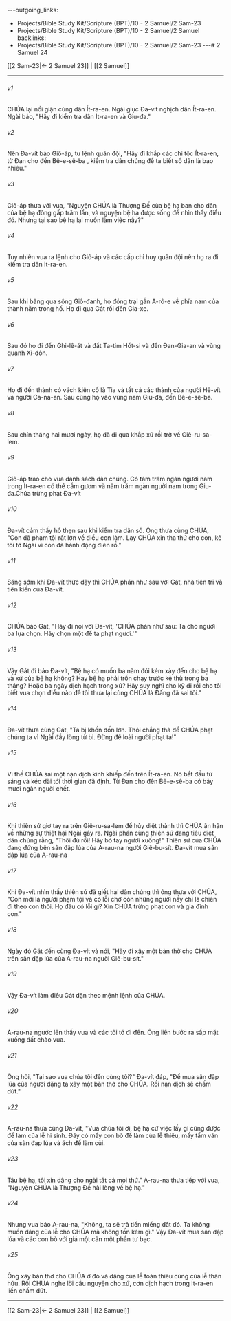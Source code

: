 ---outgoing_links:
  - Projects/Bible Study Kit/Scripture (BPT)/10 - 2 Samuel/2 Sam-23
  - Projects/Bible Study Kit/Scripture (BPT)/10 - 2 Samuel/2 Samuel
backlinks:
  - Projects/Bible Study Kit/Scripture (BPT)/10 - 2 Samuel/2 Sam-23
---# 2 Samuel 24

[[2 Sam-23|← 2 Samuel 23]] | [[2 Samuel]]
***



###### v1 
CHÚA lại nổi giận cùng dân Ít-ra-en. Ngài giục Đa-vít nghịch dân Ít-ra-en. Ngài bảo, "Hãy đi kiểm tra dân Ít-ra-en và Giu-đa." 

###### v2 
Nên Đa-vít bảo Giô-áp, tư lệnh quân đội, "Hãy đi khắp các chi tộc Ít-ra-en, từ Đan cho đến Bê-e-sê-ba , kiểm tra dân chúng để ta biết số dân là bao nhiêu." 

###### v3 
Giô-áp thưa với vua, "Nguyện CHÚA là Thượng Đế của bệ hạ ban cho dân của bệ hạ đông gấp trăm lần, và nguyện bệ hạ được sống để nhìn thấy điều đó. Nhưng tại sao bệ hạ lại muốn làm việc nầy?" 

###### v4 
Tuy nhiên vua ra lệnh cho Giô-áp và các cấp chỉ huy quân đội nên họ ra đi kiểm tra dân Ít-ra-en. 

###### v5 
Sau khi băng qua sông Giô-đanh, họ đóng trại gần A-rô-e về phía nam của thành nằm trong hố. Họ đi qua Gát rồi đến Gia-xe. 

###### v6 
Sau đó họ đi đến Ghi-lê-át và đất Ta-tim Hốt-si và đến Đan-Gia-an và vùng quanh Xi-đôn. 

###### v7 
Họ đi đến thành có vách kiên cố là Tia và tất cả các thành của người Hê-vít và người Ca-na-an. Sau cùng họ vào vùng nam Giu-đa, đến Bê-e-sê-ba. 

###### v8 
Sau chín tháng hai mươi ngày, họ đã đi qua khắp xứ rồi trở về Giê-ru-sa-lem. 

###### v9 
Giô-áp trao cho vua danh sách dân chúng. Có tám trăm ngàn người nam trong Ít-ra-en có thể cầm gươm và năm trăm ngàn người nam trong Giu-đa.Chúa trừng phạt Đa-vít 

###### v10 
Đa-vít cảm thấy hổ thẹn sau khi kiểm tra dân số. Ông thưa cùng CHÚA, "Con đã phạm tội rất lớn về điều con làm. Lạy CHÚA xin tha thứ cho con, kẻ tôi tớ Ngài vì con đã hành động điên rồ." 

###### v11 
Sáng sớm khi Đa-vít thức dậy thì CHÚA phán như sau với Gát, nhà tiên tri và tiên kiến của Đa-vít. 

###### v12 
CHÚA bảo Gát, "Hãy đi nói với Đa-vít, 'CHÚA phán như sau: Ta cho ngươi ba lựa chọn. Hãy chọn một để ta phạt ngươi.'" 

###### v13 
Vậy Gát đi bảo Đa-vít, "Bệ hạ có muốn ba năm đói kém xảy đến cho bệ hạ và xứ của bệ hạ không? Hay bệ hạ phải trốn chạy trước kẻ thù trong ba tháng? Hoặc ba ngày dịch hạch trong xứ? Hãy suy nghĩ cho kỹ đi rồi cho tôi biết vua chọn điều nào để tôi thưa lại cùng CHÚA là Đấng đã sai tôi." 

###### v14 
Đa-vít thưa cùng Gát, "Ta bị khốn đốn lớn. Thôi chẳng thà để CHÚA phạt chúng ta vì Ngài đầy lòng từ bi. Đừng để loài người phạt ta!" 

###### v15 
Vì thế CHÚA sai một nạn dịch kinh khiếp đến trên Ít-ra-en. Nó bắt đầu từ sáng và kéo dài tới thời gian đã định. Từ Đan cho đến Bê-e-sê-ba có bảy mươi ngàn người chết. 

###### v16 
Khi thiên sứ giơ tay ra trên Giê-ru-sa-lem để hủy diệt thành thì CHÚA ân hận về những sự thiệt hại Ngài gây ra. Ngài phán cùng thiên sứ đang tiêu diệt dân chúng rằng, "Thôi đủ rồi! Hãy bỏ tay ngươi xuống!" Thiên sứ của CHÚA đang đứng bên sân đập lúa của A-rau-na người Giê-bu-sít. Đa-vít mua sân đập lúa của A-rau-na 

###### v17 
Khi Đa-vít nhìn thấy thiên sứ đã giết hại dân chúng thì ông thưa với CHÚA, "Con mới là người phạm tội và có lỗi chớ còn những người nầy chỉ là chiên đi theo con thôi. Họ đâu có lỗi gì? Xin CHÚA trừng phạt con và gia đình con." 

###### v18 
Ngày đó Gát đến cùng Đa-vít và nói, "Hãy đi xây một bàn thờ cho CHÚA trên sân đập lúa của A-rau-na người Giê-bu-sít." 

###### v19 
Vậy Đa-vít làm điều Gát dặn theo mệnh lệnh của CHÚA. 

###### v20 
A-rau-na ngước lên thấy vua và các tôi tớ đi đến. Ông liền bước ra sấp mặt xuống đất chào vua. 

###### v21 
Ông hỏi, "Tại sao vua chúa tôi đến cùng tôi?" Đa-vít đáp, "Để mua sân đập lúa của ngươi đặng ta xây một bàn thờ cho CHÚA. Rồi nạn dịch sẽ chấm dứt." 

###### v22 
A-rau-na thưa cùng Đa-vít, "Vua chúa tôi ơi, bệ hạ cứ việc lấy gì cũng được để làm của lễ hi sinh. Đây có mấy con bò để làm của lễ thiêu, mấy tấm ván của sàn đạp lúa và ách để làm củi. 

###### v23 
Tâu bệ hạ, tôi xin dâng cho ngài tất cả mọi thứ." A-rau-na thưa tiếp với vua, "Nguyện CHÚA là Thượng Đế hài lòng về bệ hạ." 

###### v24 
Nhưng vua bảo A-rau-na, "Không, ta sẽ trả tiền miếng đất đó. Ta không muốn dâng của lễ cho CHÚA mà không tốn kém gì." Vậy Đa-vít mua sân đập lúa và các con bò với giá một cân một phần tư bạc. 

###### v25 
Ông xây bàn thờ cho CHÚA ở đó và dâng của lễ toàn thiêu cùng của lễ thân hữu. Rồi CHÚA nghe lời cầu nguyện cho xứ, cơn dịch hạch trong Ít-ra-en liền chấm dứt.

***
[[2 Sam-23|← 2 Samuel 23]] | [[2 Samuel]]
